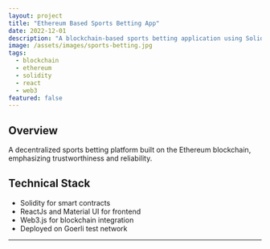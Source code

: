 ```yaml
---
layout: project
title: "Ethereum Based Sports Betting App"
date: 2022-12-01
description: "A blockchain-based sports betting application using Solidity and Ethereum"
image: /assets/images/sports-betting.jpg
tags:
  - blockchain
  - ethereum
  - solidity
  - react
  - web3
featured: false
---
```


## Overview
A decentralized sports betting platform built on the Ethereum blockchain, emphasizing trustworthiness and reliability.

## Technical Stack
- Solidity for smart contracts
- ReactJs and Material UI for frontend
- Web3.js for blockchain integration
- Deployed on Goerli test network

---